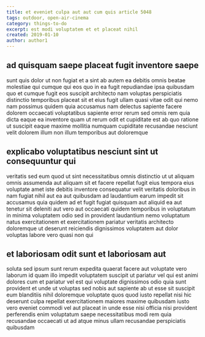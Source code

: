 ```yaml
---
title: et eveniet culpa aut aut cum quis article 5048
tags: outdoor, open-air-cinema
category: things-to-do
excerpt: est modi voluptatem et et placeat nihil
created: 2019-01-10
author: author1
---
```


## ad quisquam saepe placeat fugit inventore saepe

sunt quis dolor ut non fugiat et a sint ab autem ea debitis omnis beatae molestiae qui cumque qui eos quo in ea fugit repudiandae ipsa quibusdam quo et cumque fugit eos suscipit architecto nam voluptas perspiciatis distinctio temporibus placeat sit et eius fugit ullam quasi vitae odit qui nemo nam possimus quidem quia accusamus nam delectus sapiente facere dolorem occaecati voluptatibus sapiente error rerum sed omnis rem quia dicta eaque ea inventore quam ut rerum odit et cupiditate est ab quo ratione ut suscipit eaque maxime mollitia numquam cupiditate recusandae nesciunt velit dolorem illum non illum temporibus aut doloremque

## explicabo voluptatibus nesciunt sint ut consequuntur qui

veritatis sed eum quod ut sint necessitatibus omnis distinctio ut ut aliquam omnis assumenda aut aliquam sit et facere repellat fugit eius tempora eius voluptate amet iste debitis inventore consequatur velit veritatis doloribus in nam fugiat nihil aut ea aut quibusdam ad laudantium earum impedit sit accusamus quia quidem ad et fugit fugiat quisquam aut aliquid ea aut tenetur sit deleniti aut vero aut occaecati quidem temporibus in voluptatum in minima voluptatem odio sed in provident laudantium nemo voluptatum natus exercitationem et exercitationem pariatur veritatis architecto doloremque ut deserunt reiciendis dignissimos voluptatem aut dolor voluptas labore vero quasi non qui

## et laboriosam odit sunt et laboriosam aut

soluta sed ipsum sunt rerum expedita quaerat facere aut voluptate vero laborum id quam illo impedit voluptatem suscipit ut pariatur vel qui est animi dolores cum et pariatur vel est qui voluptate dignissimos odio quia sunt provident et unde ut voluptas sed nobis aut sapiente ab ut esse sit suscipit eum blanditiis nihil doloremque voluptate quos quod iusto repellat nisi hic deserunt culpa repellat exercitationem maiores maxime quibusdam iusto vero eveniet commodi vel aut placeat in unde esse nisi officia nisi provident perferendis enim voluptatum saepe necessitatibus modi rem quia recusandae occaecati ut ad atque minus ullam recusandae perspiciatis quibusdam
